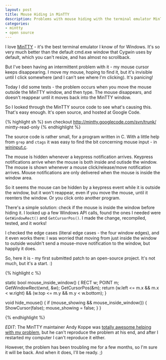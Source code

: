 ```yaml
---
layout: post
title: Mouse Hiding in MinTTY
description: Problems with mouse hiding with the terminal emulator MinTTY, and the fix
categories:
- mintty
- open source
---
```


I love [MinTTY](http://code.google.com/p/mintty/) - it's the best terminal
emulator I know of for Windows.  It's so very much better than the default
cmd.exe window that Cygwin uses by default, which you can't resize, and has
almost no scrollback.

But I've been having an intermittent problem with it - my mouse cursor keeps
disappearing. I move my mouse, hoping to find it, but it's invisible until I
click somewhere (and I can't see where I'm clicking). It's panicing!

Today I did some tests - the problem occurs when you move the mouse outside the
MinTTY window, and then type. The mouse disappears, and doesn't reappear until
it moves back into the MinTTY window.

So I looked through the MinTTY source code to see what's causing this. That's
easy enough. It's open source, and hosted at Google Code.

{% highlight sh %}
svn checkout http://mintty.googlecode.com/svn/trunk/ mintty-read-only
{% endhighlight %}

The source code is rather small, for a program written in C. With a little help
from `grep` and `ctags` it was easy to find the bit concerning mouse input - in
[wininput.c](http://code.google.com/p/mintty/source/browse/trunk/wininput.c).

The mouse is hidden whenever a keypress notification arrives.  Keypress
notifications arrive when the mouse is both inside and outisde the window.  The
mouse is shown whenever a mouse click/release/move notification arrives.  Mouse
notifications are only delivered when the mouse is inside the window area.

So it seems the mouse can be hidden by a keypress event while it is outside the
window, but it won't reappear, even if you move the mouse, until it reenters
the window. Or you click onto another program.

There's a simple solution: check if the mouse is inside the window before
hiding it. I looked up a few Windows API calls, found the ones I needed were
`GetWindowRect()` and `GetCursorPos()`. I made the change, recompiled, tested,
and it works! 

I checked the edge cases (literal edge cases - the four window edges), and it
even works there: I was worried that moving from just inside the window to
outside wouldn't send a mouse-move notification to the window, but happily it
does.

So, here it is - my first submitted patch to an open-source project. It's not
much, but it's a start. :)

{% highlight c %}

static bool
mouse_inside_window() {
    RECT w; POINT m;
    GetWindowRect(wnd, &w);
    GetCursorPos(&m);
    return
        (w.left <= m.x && m.x < w.right) &&
        (w.top <= m.y && m.y < w.bottom);
}

void
hide_mouse()
{
  if (mouse_showing && mouse_inside_window()) {
    ShowCursor(false);
    mouse_showing = false;
  }
}

{% endhighlight %}

*EDIT*: The MinTTY maintainer Andy Koppe was [totally awesome helping with my
problem](http://code.google.com/p/mintty/issues/detail?id=160), but he can't
reproduce the problem at his end, and after I restarted my computer I can't
reproduce it either.

However, the problem has been troubling me for a few months, so I'm sure it
will be back. And when it does, I'll be ready. ;)
